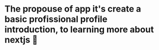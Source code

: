 # The propouse of app it's create a basic profissional profile introduction, to learning more about nextjs 🎃

